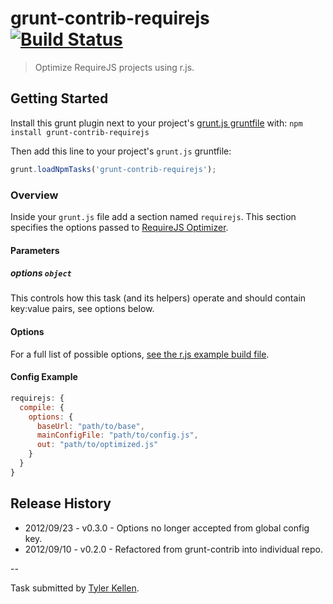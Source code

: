 # grunt-contrib-requirejs [![Build Status](https://secure.travis-ci.org/gruntjs/grunt-contrib-requirejs.png?branch=master)](http://travis-ci.org/gruntjs/grunt-contrib-requirejs)

> Optimize RequireJS projects using r.js.

## Getting Started
Install this grunt plugin next to your project's [grunt.js gruntfile][getting_started] with: `npm install grunt-contrib-requirejs`

Then add this line to your project's `grunt.js` gruntfile:

```javascript
grunt.loadNpmTasks('grunt-contrib-requirejs');
```

[grunt]: https://github.com/cowboy/grunt
[getting_started]: https://github.com/cowboy/grunt/blob/master/docs/getting_started.md

### Overview

Inside your `grunt.js` file add a section named `requirejs`. This section specifies the options passed to [RequireJS Optimizer](http://requirejs.org/docs/optimization.html).

#### Parameters

##### options ```object```

This controls how this task (and its helpers) operate and should contain key:value pairs, see options below.

#### Options

For a full list of possible options, [see the r.js example build file](https://github.com/jrburke/r.js/blob/master/build/example.build.js).

#### Config Example

``` javascript
requirejs: {
  compile: {
    options: {
      baseUrl: "path/to/base",
      mainConfigFile: "path/to/config.js",
      out: "path/to/optimized.js"
    }
  }
}
```

## Release History

* 2012/09/23 - v0.3.0 - Options no longer accepted from global config key.
* 2012/09/10 - v0.2.0 - Refactored from grunt-contrib into individual repo.

--

Task submitted by [Tyler Kellen](https://github.com/tkellen).